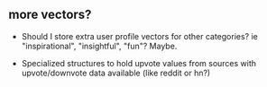 ## more vectors?

* Should I store extra user profile vectors for other categories? ie "inspirational", "insightful", "fun"?  Maybe.

* Specialized structures to hold upvote values from sources with upvote/downvote data available (like reddit or hn?)